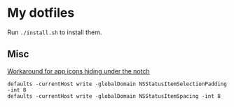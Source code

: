 # My dotfiles

Run `./install.sh` to install them.

## Misc

[Workaround for app icons hiding under the notch](https://flaky.build/built-in-workaround-for-applications-hiding-under-the-macbook-pro-notch)

```
defaults -currentHost write -globalDomain NSStatusItemSelectionPadding -int 8
defaults -currentHost write -globalDomain NSStatusItemSpacing -int 8
```
